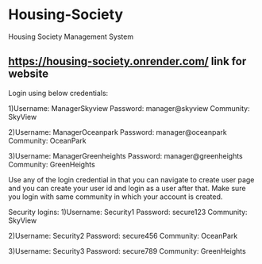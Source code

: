 # Housing-Society
Housing Society Management System
## https://housing-society.onrender.com/ link for website
Login using below credentials:

1)Username: ManagerSkyview
Password: manager@skyview
Community: SkyView

2)Username: ManagerOceanpark
Password: manager@oceanpark
Community: OceanPark

3)Username: ManagerGreenheights
Password: manager@greenheights
Community: GreenHeights

Use any of the login credential in that you can navigate to create user page and you can create your user id and login as a user after that.
Make sure you login with same community in which your account is created.

Security logins:
1)Username: Security1
Password: secure123
Community: SkyView

2)Username: Security2
Password: secure456
Community: OceanPark

3)Username: Security3
Password: secure789
Community: GreenHeights

